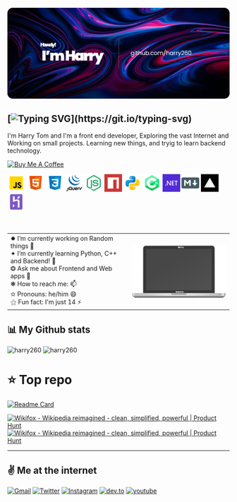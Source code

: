 ![Banner](images/Banner.png)

<!--Intro Text-->
## [![Typing SVG](https://readme-typing-svg.herokuapp.com?color=%230070F3&size=24&height=35&lines=Hello%2C+I+am+Harry+Tom+👋;I+am+a+developer!)](https://git.io/typing-svg)
I'm Harry Tom and I'm a front end developer, Exploring the vast Internet and Working on small projects. Learning new things, and tryig to learn backend technology.

<a href="https://www.buymeacoffee.com/harrytom" target="_blank"><img src="https://cdn.buymeacoffee.com/buttons/default-yellow.png" alt="Buy Me A Coffee" height="41" width="174"></a>
<br>

<!--Skill badges-->
<div>
  <code><img height="40" src="images/javascript.png"></code>
  <code><img height="40" src="images/html.png"></code>
  <code><img height="40" src="images/css.png"></code>
  <code><img height="40" src="images/jquery.png"></code>
  <code><img height="40" src="images/node-js.png"></code>
  <code><img height="40" src="images/npm.png"></code>
  <code><img height="40" src="images/python.png"></code>
  <code><img height="40" src="images/cs.png"></code>
  <code><img height="40" src="images/net.png"></code>
  <code><img height="40" src="images/markdown.png"></code>
  <code><img height="40" src="images/vercel.png"></code>
  <code><img height="40" src="images/heroku.png"></code>
</div>
<br><br>

<!--Content IDK bruh-->
<table>
  <tr>
    <td valign="center">
        ✹ I’m currently working on Random things 🔭 <br>
        ✦ I’m currently learning Python, C++ and Backend! 🌱 <br>
        ❂ Ask me about Frontend and Web apps 💬 <br>
        ❃ How to reach me: 📫 <br>
        ✫  Pronouns: he/him 😄<br>
        ⚝  Fun fact: I'm just 14 ⚡<br>
    </td>
    <td>
        <img align="left" src="https://raw.githubusercontent.com/Harry260/Harry260/f192af810e2139bc3c4d60386818dff4c6d0f684/images/macbook.svg" width="312px" heigth="188px" />
    </td>
  </tr>
</table>

<!--Github Stats-->
## 📊 My Github stats
<div>
  <img align="top" src="https://github-readme-stats.vercel.app/api?username=harry260&show_icons=true&theme=radical" alt="harry260" height="137px">

  <img align="top" src="https://github-readme-stats.vercel.app/api/top-langs/?username=harry260&layout=compact&langs_count=100&hide=Mathematica,ShaderLab,GLSL,HLSL&theme=radical&exclude_repo=PlanetPortal,OverheatingChaosGame,FizzBuzzEVERYTHING,ELEVATEgame,Eltusa1,Eltusa2,Eltusa3,Eltusa,ARRR,ELECTRIFIED" alt="harry260" height="137px">   
<div>
  
 
# ⭐ Top repo
  
[![Readme Card](https://github-readme-stats.vercel.app/api/pin/?username=harry260&repo=wikifox&theme=radical)](https://github.com/harry260/wikifox)
  
  <a href="https://www.producthunt.com/posts/wikifox?utm_source=badge-featured&utm_medium=badge&utm_souce=badge-wikifox" target="_blank"><img src="https://api.producthunt.com/widgets/embed-image/v1/featured.svg?post_id=323079&theme=dark" alt="Wikifox - Wikipedia reimagined - clean, simplified, powerful | Product Hunt" style="width: 250px; height: 54px;" width="250" height="54" /></a>
<a href="https://www.producthunt.com/posts/wikifox?utm_source=badge-top-post-badge&utm_medium=badge&utm_souce=badge-wikifox" target="_blank"><img src="https://api.producthunt.com/widgets/embed-image/v1/top-post-badge.svg?post_id=323079&theme=dark&period=daily" alt="Wikifox - Wikipedia reimagined - clean, simplified, powerful | Product Hunt" style="width: 250px; height: 54px;" width="250" height="54" /></a>

 <hr>
 

<!--Social badges-->
## ✌️ Me at the internet
  
  [![Gmail](https://img.shields.io/badge/Gmail-D14836?style=for-the-badge&logo=gmail&logoColor=white)](mailto:harrytom2606@gmail.com)
  [![Twitter](https://img.shields.io/badge/Twitter-1DA1F2?style=for-the-badge&logo=twitter&logoColor=white)](https://twitter.com/@me_harrify)
  [![Instagram](https://img.shields.io/badge/Instagram-E4405F?style=for-the-badge&logo=instagram&logoColor=white)](https://instagram.com/harrytom.py)
  [![dev.to](https://img.shields.io/badge/dev.to-0A0A0A?style=for-the-badge&logo=dev.to&logoColor=white)](https://dev.to/harrify)
  [![youtube](	https://img.shields.io/badge/YouTube-FF0000?style=for-the-badge&logo=youtube&logoColor=white)](https://www.youtube.com/channel/UClUfC4LfzheWm-8qAg6Nq3g)

